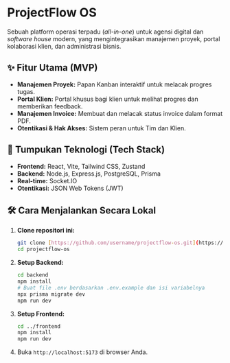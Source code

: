 # ProjectFlow OS

Sebuah platform operasi terpadu (*all-in-one*) untuk agensi digital dan *software house* modern, yang mengintegrasikan manajemen proyek, portal kolaborasi klien, dan administrasi bisnis.

## ✨ Fitur Utama (MVP)

- **Manajemen Proyek:** Papan Kanban interaktif untuk melacak progres tugas.
- **Portal Klien:** Portal khusus bagi klien untuk melihat progres dan memberikan feedback.
- **Manajemen Invoice:** Membuat dan melacak status invoice dalam format PDF.
- **Otentikasi & Hak Akses:** Sistem peran untuk Tim dan Klien.

## 🚀 Tumpukan Teknologi (Tech Stack)

- **Frontend:** React, Vite, Tailwind CSS, Zustand
- **Backend:** Node.js, Express.js, PostgreSQL, Prisma
- **Real-time:** Socket.IO
- **Otentikasi:** JSON Web Tokens (JWT)

## 🛠️ Cara Menjalankan Secara Lokal

1.  **Clone repositori ini:**
    ```bash
    git clone [https://github.com/username/projectflow-os.git](https://github.com/username/projectflow-os.git)
    cd projectflow-os
    ```

2.  **Setup Backend:**
    ```bash
    cd backend
    npm install
    # Buat file .env berdasarkan .env.example dan isi variabelnya
    npx prisma migrate dev
    npm run dev
    ```

3.  **Setup Frontend:**
    ```bash
    cd ../frontend
    npm install
    npm run dev
    ```

4.  Buka `http://localhost:5173` di browser Anda.
